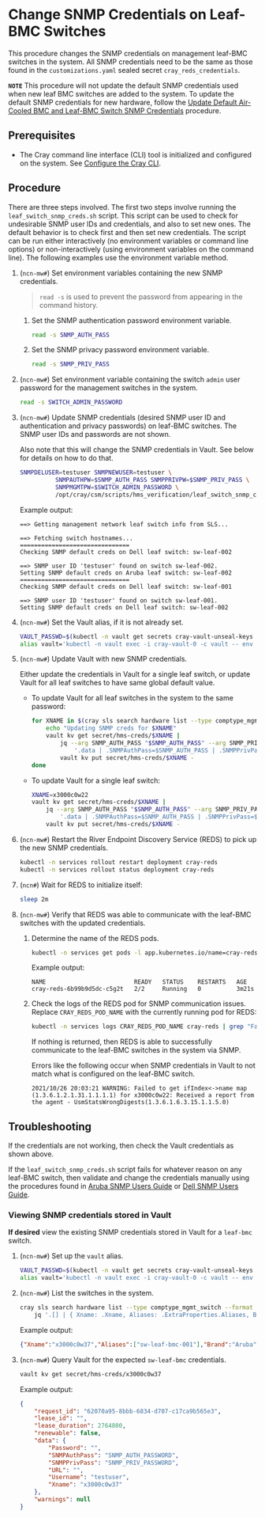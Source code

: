 # Change SNMP Credentials on Leaf-BMC Switches

This procedure changes the SNMP credentials on management leaf-BMC switches in the system. All SNMP credentials need to be the same as those found in the `customizations.yaml` sealed secret `cray_reds_credentials`.

**`NOTE`** This procedure will not update the default SNMP credentials used when new leaf BMC switches are added to the system. To update the default SNMP credentials for new hardware, follow
the [Update Default Air-Cooled BMC and Leaf-BMC Switch SNMP Credentials](Update_Default_Air-Cooled_BMC_and_Leaf_BMC_Switch_SNMP_Credentials.md) procedure.

## Prerequisites

- The Cray command line interface \(CLI\) tool is initialized and configured on the system. See [Configure the Cray CLI](../configure_cray_cli.md).

## Procedure

There are three steps involved. The first two steps involve running the `leaf_switch_snmp_creds.sh` script. This script can be used to check for undesirable SNMP user IDs and credentials, and also to set new ones. The default behavior is to check first
and then set new credentials. The script can be run either interactively (no environment variables or command line options) or non-interactively (using environment variables on the command line). The following examples use the environment variable method.

1. (`ncn-mw#`) Set environment variables containing the new SNMP credentials.
    > `read -s` is used to prevent the password from appearing in the command history.

    1. Set the SNMP authentication password environment variable.

        ```bash
        read -s SNMP_AUTH_PASS
        ```

    1. Set the SNMP privacy password environment variable.

        ```bash
        read -s SNMP_PRIV_PASS
        ```

1. (`ncn-mw#`) Set environment variable containing the switch `admin` user password for the management switches in the system.

    ```bash
    read -s SWITCH_ADMIN_PASSWORD
    ```

1. (`ncn-mw#`) Update SNMP credentials (desired SNMP user ID and authentication and privacy passwords) on leaf-BMC switches. The SNMP user IDs and passwords are not shown.

   Also note that this will change the SNMP credentials in Vault. See below for details on how to do that.

   ```bash
   SNMPDELUSER=testuser SNMPNEWUSER=testuser \
             SNMPAUTHPW=$SNMP_AUTH_PASS SNMPPRIVPW=$SNMP_PRIV_PASS \
             SNMPMGMTPW=$SWITCH_ADMIN_PASSWORD \
             /opt/cray/csm/scripts/hms_verification/leaf_switch_snmp_creds.sh
   ```

   Example output:

   ```text
   ==> Getting management network leaf switch info from SLS...

   ==> Fetching switch hostnames...
   ===============================
   Checking SNMP default creds on Dell leaf switch: sw-leaf-002

   ==> SNMP user ID 'testuser' found on switch sw-leaf-002.
   Setting SNMP default creds on Aruba leaf switch: sw-leaf-002
   ===============================
   Checking SNMP default creds on Dell leaf switch: sw-leaf-001

   ==> SNMP user ID 'testuser' found on switch sw-leaf-001.
   Setting SNMP default creds on Dell leaf switch: sw-leaf-002

   ```

1. (`ncn-mw#`) Set the Vault alias, if it is not already set.

    ```bash
    VAULT_PASSWD=$(kubectl -n vault get secrets cray-vault-unseal-keys -o json | jq -r '.data["vault-root"]' |  base64 -d)
    alias vault='kubectl -n vault exec -i cray-vault-0 -c vault -- env VAULT_TOKEN="$VAULT_PASSWD" VAULT_ADDR=http://127.0.0.1:8200 VAULT_FORMAT=json vault'
    ```

1. (`ncn-mw#`) Update Vault with new SNMP credentials.

    Either update the credentials in Vault for a single leaf switch, or update Vault for all leaf switches to have same global default value.

    - To update Vault for all leaf switches in the system to the same password:

        ```bash
        for XNAME in $(cray sls search hardware list --type comptype_mgmt_switch --format json | jq -r .[].Xname); do
            echo "Updating SNMP creds for $XNAME"
            vault kv get secret/hms-creds/$XNAME |
                jq --arg SNMP_AUTH_PASS "$SNMP_AUTH_PASS" --arg SNMP_PRIV_PASS "$SNMP_PRIV_PASS" \
                    '.data | .SNMPAuthPass=$SNMP_AUTH_PASS | .SNMPPrivPass=$SNMP_PRIV_PASS' |
                vault kv put secret/hms-creds/$XNAME -
        done
        ```

    - To update Vault for a single leaf switch:

        ```bash
        XNAME=x3000c0w22
        vault kv get secret/hms-creds/$XNAME |
            jq --arg SNMP_AUTH_PASS "$SNMP_AUTH_PASS" --arg SNMP_PRIV_PASS "$SNMP_PRIV_PASS" \
                '.data | .SNMPAuthPass=$SNMP_AUTH_PASS | .SNMPPrivPass=$SNMP_PRIV_PASS' |
            vault kv put secret/hms-creds/$XNAME -
        ```

1. (`ncn-mw#`) Restart the River Endpoint Discovery Service (REDS) to pick up the new SNMP credentials.

    ```bash
    kubectl -n services rollout restart deployment cray-reds
    kubectl -n services rollout status deployment cray-reds
    ```

1. (`ncn#`) Wait for REDS to initialize itself:

    ```bash
    sleep 2m
    ```

1. (`ncn-mw#`) Verify that REDS was able to communicate with the leaf-BMC switches with the updated credentials.

    1. Determine the name of the REDS pods.

        ```bash
        kubectl -n services get pods -l app.kubernetes.io/name=cray-reds
        ```

        Example output:

        ```text
        NAME                         READY   STATUS    RESTARTS   AGE
        cray-reds-6b99b9d5dc-c5g2t   2/2     Running   0          3m21s
        ```

    1. Check the logs of the REDS pod for SNMP communication issues. Replace `CRAY_REDS_POD_NAME` with the currently running pod for REDS:

        ```bash
        kubectl -n services logs CRAY_REDS_POD_NAME cray-reds | grep "Failed to get ifIndex<->name map"
        ```

        If nothing is returned, then REDS is able to successfully communicate to the leaf-BMC switches in the system via SNMP.

        Errors like the following occur when SNMP credentials in Vault to not match what is configured on the leaf-BMC switch.

        ```text
        2021/10/26 20:03:21 WARNING: Failed to get ifIndex<->name map (1.3.6.1.2.1.31.1.1.1.1) for x3000c0w22: Received a report from the agent - UsmStatsWrongDigests(1.3.6.1.6.3.15.1.1.5.0)
        ```

## Troubleshooting

If the credentials are not working, then check the Vault credentials as shown above.

If the `leaf_switch_snmp_creds.sh` script fails for whatever reason on any
leaf-BMC switch, then validate and change the credentials manually using the
procedures found in [Aruba SNMP Users Guide](../network/management_network/aruba/snmpv3_users.md) or [Dell SNMP Users Guide](../network/management_network/dell/snmpv3_users.md).

### Viewing SNMP credentials stored in Vault

**If desired** view the existing SNMP credentials stored in Vault for a `leaf-bmc` switch.

1. (`ncn-mw#`) Set up the `vault` alias.

    ```bash
    VAULT_PASSWD=$(kubectl -n vault get secrets cray-vault-unseal-keys -o json | jq -r '.data["vault-root"]' |  base64 -d)
    alias vault='kubectl -n vault exec -i cray-vault-0 -c vault -- env VAULT_TOKEN="$VAULT_PASSWD" VAULT_ADDR=http://127.0.0.1:8200 VAULT_FORMAT=json vault'
    ```

1. (`ncn-mw#`) List the switches in the system.

    ```bash
    cray sls search hardware list --type comptype_mgmt_switch --format json | 
        jq '.[] | { Xname: .Xname, Aliases: .ExtraProperties.Aliases, Brand: .ExtraProperties.Brand}' -c
    ```

    Example output:

    ```json
    {"Xname":"x3000c0w37","Aliases":["sw-leaf-bmc-001"],"Brand":"Aruba"}
    ```

1. (`ncn-mw#`) Query Vault for the expected `sw-leaf-bmc` credentials.

    ```bash
    vault kv get secret/hms-creds/x3000c0w37
    ```

    Example output:

    ```json
    {
        "request_id": "62070a95-8bbb-6834-d707-c17ca9b565e3",
        "lease_id": "",
        "lease_duration": 2764800,
        "renewable": false,
        "data": {
            "Password": "",
            "SNMPAuthPass": "SNMP_AUTH_PASSWORD",
            "SNMPPrivPass": "SNMP_PRIV_PASSWORD",
            "URL": "",
            "Username": "testuser",
            "Xname": "x3000c0w37"
        },
        "warnings": null
    }
    ```
